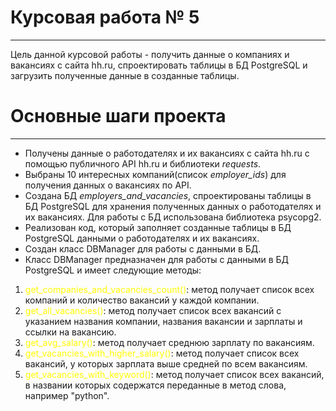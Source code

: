 # Курсовая работа № 5
___
Цель данной курсовой работы - получить данные о компаниях и вакансиях с сайта hh.ru, спроектировать таблицы в БД PostgreSQL и загрузить полученные данные в созданные таблицы.

# Основные шаги проекта
___
- Получены данные о работодателях и их вакансиях с сайта hh.ru с помощью публичного API hh.ru и библиотеки _requests_.
- Выбраны 10 интересных компаний(список _employer_ids_) для получения данных о вакансиях по API.
- Создана БД _employers_and_vacancies_, спроектированы таблицы в БД PostgreSQL для хранения полученных данных о работодателях и их вакансиях. Для работы с БД использована библиотека psycopg2.
- Реализован код, который заполняет созданные таблицы в БД PostgreSQL данными о работодателях и их вакансиях.
- Создан класс DBManager для работы с данными в БД.
- Класс DBManager предназначен для работы с данными в БД PostgreSQL и имеет следующие методы:

1. <span style="color:yellow">get_companies_and_vacancies_count()</span>: метод получает список всех компаний и количество вакансий у каждой компании.
2. <span style="color:yellow">get_all_vacancies()</span>: метод получает список всех вакансий с указанием названия компании, названия вакансии и зарплаты и ссылки на вакансию.
3. <span style="color:yellow">get_avg_salary()</span>: метод получает среднюю зарплату по вакансиям.
4. <span style="color:yellow">get_vacancies_with_higher_salary()</span>: метод получает список всех вакансий, у которых зарплата выше средней по всем вакансиям.
5. <span style="color:yellow">get_vacancies_with_keyword()</span>: метод получает список всех вакансий, в названии которых содержатся переданные в метод слова, например "python".